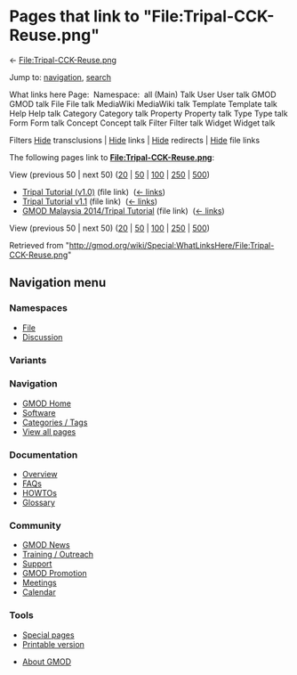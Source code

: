<div id="mw-page-base" class="noprint">

</div>

<div id="mw-head-base" class="noprint">

</div>

<div id="content" class="mw-body" role="main">

<span id="top"></span>

<div id="mw-js-message" style="display:none;">

</div>



# <span dir="auto">Pages that link to "File:Tripal-CCK-Reuse.png"</span>

<div id="bodyContent">

<div id="contentSub">

←
[File:Tripal-CCK-Reuse.png](/wiki/File:Tripal-CCK-Reuse.png "File:Tripal-CCK-Reuse.png")

</div>

<div id="jump-to-nav" class="mw-jump">

Jump to: [navigation](#mw-navigation), [search](#p-search)

</div>

<div id="mw-content-text">

What links here Page:  Namespace:  all (Main) Talk User User talk GMOD
GMOD talk File File talk MediaWiki MediaWiki talk Template Template talk
Help Help talk Category Category talk Property Property talk Type Type
talk Form Form talk Concept Concept talk Filter Filter talk Widget
Widget talk

Filters
[Hide](/mediawiki/index.php?title=Special:WhatLinksHere/File:Tripal-CCK-Reuse.png&hidetrans=1 "Special:WhatLinksHere/File:Tripal-CCK-Reuse.png")
transclusions \|
[Hide](/mediawiki/index.php?title=Special:WhatLinksHere/File:Tripal-CCK-Reuse.png&hidelinks=1 "Special:WhatLinksHere/File:Tripal-CCK-Reuse.png")
links \|
[Hide](/mediawiki/index.php?title=Special:WhatLinksHere/File:Tripal-CCK-Reuse.png&hideredirs=1 "Special:WhatLinksHere/File:Tripal-CCK-Reuse.png")
redirects \|
[Hide](/mediawiki/index.php?title=Special:WhatLinksHere/File:Tripal-CCK-Reuse.png&hideimages=1 "Special:WhatLinksHere/File:Tripal-CCK-Reuse.png")
file links

The following pages link to
**[File:Tripal-CCK-Reuse.png](/wiki/File:Tripal-CCK-Reuse.png "File:Tripal-CCK-Reuse.png")**:

View (previous 50 \| next 50)
([20](/mediawiki/index.php?title=Special:WhatLinksHere/File:Tripal-CCK-Reuse.png&limit=20 "Special:WhatLinksHere/File:Tripal-CCK-Reuse.png")
\|
[50](/mediawiki/index.php?title=Special:WhatLinksHere/File:Tripal-CCK-Reuse.png&limit=50 "Special:WhatLinksHere/File:Tripal-CCK-Reuse.png")
\|
[100](/mediawiki/index.php?title=Special:WhatLinksHere/File:Tripal-CCK-Reuse.png&limit=100 "Special:WhatLinksHere/File:Tripal-CCK-Reuse.png")
\|
[250](/mediawiki/index.php?title=Special:WhatLinksHere/File:Tripal-CCK-Reuse.png&limit=250 "Special:WhatLinksHere/File:Tripal-CCK-Reuse.png")
\|
[500](/mediawiki/index.php?title=Special:WhatLinksHere/File:Tripal-CCK-Reuse.png&limit=500 "Special:WhatLinksHere/File:Tripal-CCK-Reuse.png"))

- [Tripal Tutorial
  (v1.0)](/wiki/Tripal_Tutorial_(v1.0) "Tripal Tutorial (v1.0)") (file
  link) ‎ <span class="mw-whatlinkshere-tools">([←
  links](/mediawiki/index.php?title=Special:WhatLinksHere&target=Tripal+Tutorial+%28v1.0%29 "Special:WhatLinksHere"))</span>
- [Tripal Tutorial
  v1.1](/wiki/Tripal_Tutorial_v1.1 "Tripal Tutorial v1.1") (file link) ‎
  <span class="mw-whatlinkshere-tools">([←
  links](/mediawiki/index.php?title=Special:WhatLinksHere&target=Tripal+Tutorial+v1.1 "Special:WhatLinksHere"))</span>
- [GMOD Malaysia 2014/Tripal
  Tutorial](/wiki/GMOD_Malaysia_2014/Tripal_Tutorial "GMOD Malaysia 2014/Tripal Tutorial")
  (file link) ‎ <span class="mw-whatlinkshere-tools">([←
  links](/mediawiki/index.php?title=Special:WhatLinksHere&target=GMOD+Malaysia+2014%2FTripal+Tutorial "Special:WhatLinksHere"))</span>

View (previous 50 \| next 50)
([20](/mediawiki/index.php?title=Special:WhatLinksHere/File:Tripal-CCK-Reuse.png&limit=20 "Special:WhatLinksHere/File:Tripal-CCK-Reuse.png")
\|
[50](/mediawiki/index.php?title=Special:WhatLinksHere/File:Tripal-CCK-Reuse.png&limit=50 "Special:WhatLinksHere/File:Tripal-CCK-Reuse.png")
\|
[100](/mediawiki/index.php?title=Special:WhatLinksHere/File:Tripal-CCK-Reuse.png&limit=100 "Special:WhatLinksHere/File:Tripal-CCK-Reuse.png")
\|
[250](/mediawiki/index.php?title=Special:WhatLinksHere/File:Tripal-CCK-Reuse.png&limit=250 "Special:WhatLinksHere/File:Tripal-CCK-Reuse.png")
\|
[500](/mediawiki/index.php?title=Special:WhatLinksHere/File:Tripal-CCK-Reuse.png&limit=500 "Special:WhatLinksHere/File:Tripal-CCK-Reuse.png"))

</div>

<div class="printfooter">

Retrieved from
"<http://gmod.org/wiki/Special:WhatLinksHere/File:Tripal-CCK-Reuse.png>"

</div>

<div id="catlinks" class="catlinks catlinks-allhidden">

</div>

<div class="visualClear">

</div>

</div>

</div>

<div id="mw-navigation">

## Navigation menu

<div id="mw-head">



<div id="left-navigation">

<div id="p-namespaces" class="vectorTabs" role="navigation"
aria-labelledby="p-namespaces-label">

### Namespaces

- <span id="ca-nstab-image"><a href="/wiki/File:Tripal-CCK-Reuse.png" accesskey="c"
  title="View the file page [c]">File</a></span>
- <span id="ca-talk"><a
  href="/mediawiki/index.php?title=File_talk:Tripal-CCK-Reuse.png&amp;action=edit&amp;redlink=1"
  accesskey="t"
  title="Discussion about the content page [t]">Discussion</a></span>

</div>

<div id="p-variants" class="vectorMenu emptyPortlet" role="navigation"
aria-labelledby="p-variants-label">

### 

### Variants[](#)

<div class="menu">

</div>

</div>

</div>





</div>

</div>

</div>

<div id="mw-panel">

<div id="p-logo" role="banner">

<a href="/wiki/Main_Page"
style="background-image: url(http://gmod.org/images/GMOD-cogs.png);"
title="Visit the main page"></a>

</div>

<div id="p-Navigation" class="portal" role="navigation"
aria-labelledby="p-Navigation-label">

### Navigation

<div class="body">

- <span id="n-GMOD-Home">[GMOD Home](/wiki/Main_Page)</span>
- <span id="n-Software">[Software](/wiki/GMOD_Components)</span>
- <span id="n-Categories-.2F-Tags">[Categories /
  Tags](/wiki/Categories)</span>
- <span id="n-View-all-pages">[View all
  pages](/wiki/Special:AllPages)</span>

</div>

</div>

<div id="p-Documentation" class="portal" role="navigation"
aria-labelledby="p-Documentation-label">

### Documentation

<div class="body">

- <span id="n-Overview">[Overview](/wiki/Overview)</span>
- <span id="n-FAQs">[FAQs](/wiki/Category:FAQ)</span>
- <span id="n-HOWTOs">[HOWTOs](/wiki/Category:HOWTO)</span>
- <span id="n-Glossary">[Glossary](/wiki/Glossary)</span>

</div>

</div>

<div id="p-Community" class="portal" role="navigation"
aria-labelledby="p-Community-label">

### Community

<div class="body">

- <span id="n-GMOD-News">[GMOD News](/wiki/GMOD_News)</span>
- <span id="n-Training-.2F-Outreach">[Training /
  Outreach](/wiki/Training_and_Outreach)</span>
- <span id="n-Support">[Support](/wiki/Support)</span>
- <span id="n-GMOD-Promotion">[GMOD
  Promotion](/wiki/GMOD_Promotion)</span>
- <span id="n-Meetings">[Meetings](/wiki/Meetings)</span>
- <span id="n-Calendar">[Calendar](/wiki/Calendar)</span>

</div>

</div>

<div id="p-tb" class="portal" role="navigation"
aria-labelledby="p-tb-label">

### Tools

<div class="body">

- <span id="t-specialpages"><a href="/wiki/Special:SpecialPages" accesskey="q"
  title="A list of all special pages [q]">Special pages</a></span>
- <span id="t-print"><a
  href="/mediawiki/index.php?title=Special:WhatLinksHere/File:Tripal-CCK-Reuse.png&amp;printable=yes"
  rel="alternate" accesskey="p"
  title="Printable version of this page [p]">Printable version</a></span>

</div>

</div>

</div>

</div>

<div id="footer" role="contentinfo">

- <span id="footer-places-about">[About
  GMOD](/wiki/GMOD:About "GMOD:About")</span>

<!-- -->






</div>
